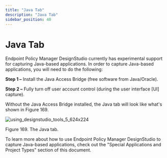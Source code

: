 ```yaml
---
title: "Java Tab"
description: "Java Tab"
sidebar_position: 40
---
```


# Java Tab

Endpoint Policy Manager DesignStudio currently has experimental support for capturing Java-based
applications. In order to capture Java-based applications, you will need to do the following:

**Step 1 –** Install the Java Access Bridge (free software from Java/Oracle).

**Step 2 –** Fully turn off user account control (during the user interface [UI] capture).

Without the Java Access Bridge installed, the Java tab will look like what's shown in Figure 169.

![using_designstudio_tools_5_624x224](/images/endpointpolicymanager/applicationsettings/designstudio/tools/options/using_designstudio_tools_5_624x224.webp)

Figure 169. The Java tab.

To learn more about how to use Endpoint Policy Manager DesignStudio to capture Java-based
applications, check out the "Special Applications and Project Types" section of this document.
